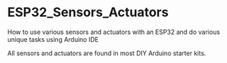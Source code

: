 # ESP32_Sensors_Actuators
How to use various sensors and actuators with an ESP32 and do various unique tasks using Arduino IDE 




All sensors and actuators are found in most DIY Arduino starter kits.

